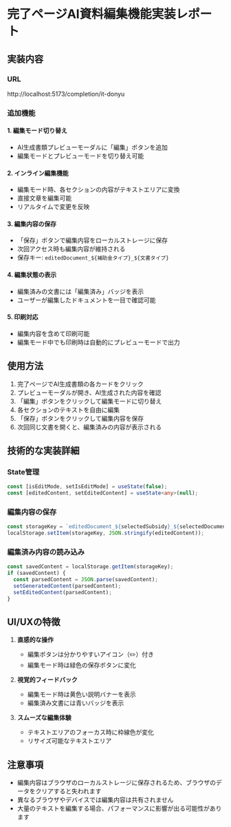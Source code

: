 # 完了ページAI資料編集機能実装レポート

## 実装内容

### URL
http://localhost:5173/completion/it-donyu

### 追加機能

#### 1. 編集モード切り替え
- AI生成書類プレビューモーダルに「編集」ボタンを追加
- 編集モードとプレビューモードを切り替え可能

#### 2. インライン編集機能
- 編集モード時、各セクションの内容がテキストエリアに変換
- 直接文章を編集可能
- リアルタイムで変更を反映

#### 3. 編集内容の保存
- 「保存」ボタンで編集内容をローカルストレージに保存
- 次回アクセス時も編集内容が維持される
- 保存キー: `editedDocument_${補助金タイプ}_${文書タイプ}`

#### 4. 編集状態の表示
- 編集済みの文書には「編集済み」バッジを表示
- ユーザーが編集したドキュメントを一目で確認可能

#### 5. 印刷対応
- 編集内容を含めて印刷可能
- 編集モード中でも印刷時は自動的にプレビューモードで出力

## 使用方法

1. 完了ページでAI生成書類の各カードをクリック
2. プレビューモーダルが開き、AI生成された内容を確認
3. 「編集」ボタンをクリックして編集モードに切り替え
4. 各セクションのテキストを自由に編集
5. 「保存」ボタンをクリックして編集内容を保存
6. 次回同じ文書を開くと、編集済みの内容が表示される

## 技術的な実装詳細

### State管理
```typescript
const [isEditMode, setIsEditMode] = useState(false);
const [editedContent, setEditedContent] = useState<any>(null);
```

### 編集内容の保存
```typescript
const storageKey = `editedDocument_${selectedSubsidy}_${selectedDocument}`;
localStorage.setItem(storageKey, JSON.stringify(editedContent));
```

### 編集済み内容の読み込み
```typescript
const savedContent = localStorage.getItem(storageKey);
if (savedContent) {
  const parsedContent = JSON.parse(savedContent);
  setGeneratedContent(parsedContent);
  setEditedContent(parsedContent);
}
```

## UI/UXの特徴

1. **直感的な操作**
   - 編集ボタンは分かりやすいアイコン（✏️）付き
   - 編集モード時は緑色の保存ボタンに変化

2. **視覚的フィードバック**
   - 編集モード時は黄色い説明バナーを表示
   - 編集済み文書には青いバッジを表示

3. **スムーズな編集体験**
   - テキストエリアのフォーカス時に枠線色が変化
   - リサイズ可能なテキストエリア

## 注意事項

- 編集内容はブラウザのローカルストレージに保存されるため、ブラウザのデータをクリアすると失われます
- 異なるブラウザやデバイスでは編集内容は共有されません
- 大量のテキストを編集する場合、パフォーマンスに影響が出る可能性があります